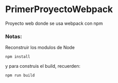 # PrimerProyectoWebpack
Proyecto web donde se usa webpack con  npm


### Notas:

Reconstruir los modulos de Node

```
npm install
```

y para construis el build, recuerden:

```
npm run build
```